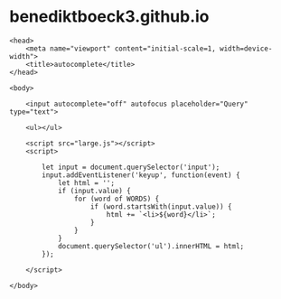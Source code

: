 # benediktboeck3.github.io


<!DOCTYPE html>

<html lang="en">

    <head>
        <meta name="viewport" content="initial-scale=1, width=device-width">
        <title>autocomplete</title>
    </head>

    <body>

        <input autocomplete="off" autofocus placeholder="Query" type="text">

        <ul></ul>

        <script src="large.js"></script>
        <script>

            let input = document.querySelector('input');
            input.addEventListener('keyup', function(event) {
                let html = '';
                if (input.value) {
                    for (word of WORDS) {
                        if (word.startsWith(input.value)) {
                            html += `<li>${word}</li>`;
                        }
                    }
                }
                document.querySelector('ul').innerHTML = html;
            });

        </script>

    </body>
</html>
